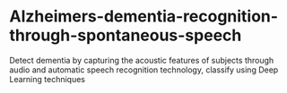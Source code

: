 # Alzheimers-dementia-recognition-through-spontaneous-speech
Detect dementia by capturing the acoustic features of subjects through audio and automatic speech recognition technology, classify using Deep Learning techniques
